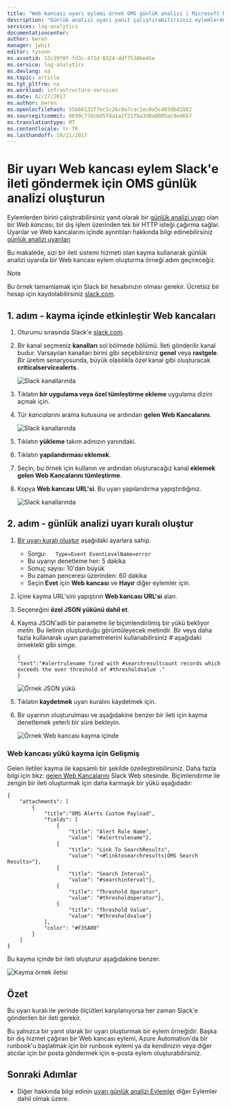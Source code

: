 ```yaml
---
title: "Web kancası uyarı eylemi örnek OMS günlük analizi | Microsoft Docs"
description: "Günlük analizi uyarı yanıt çalıştırabilirsiniz eylemlerden biri olan bir * bir dış işlem üzerinden tek bir HTTP isteği çağırma sayesinde Web kancası *. Bu makalede bir Web kancası eylem kayma kullanarak günlük analizi uyarıda oluşturma örneği anlatılmaktadır."
services: log-analytics
documentationcenter: 
author: bwren
manager: jwhit
editor: tysonn
ms.assetid: 13c39f0f-fd3c-472d-8324-ddf7538be45e
ms.service: log-analytics
ms.devlang: na
ms.topic: article
ms.tgt_pltfrm: na
ms.workload: infrastructure-services
ms.date: 02/27/2017
ms.author: bwren
ms.openlocfilehash: 55b66132f7ec5c26c0a7cac1ec0a5c403dbd1082
ms.sourcegitcommit: 6699c77dcbd5f8a1a2f21fba3d0a0005ac9ed6b7
ms.translationtype: MT
ms.contentlocale: tr-TR
ms.lasthandoff: 10/11/2017
---
```

# <a name="create-an-alert-webhook-action-in-oms-log-analytics-to-send-message-to-slack"></a>Bir uyarı Web kancası eylem Slack'e ileti göndermek için OMS günlük analizi oluşturun
Eylemlerden birini çalıştırabilirsiniz yanıt olarak bir [günlük analizi uyarı](log-analytics-alerts.md) olan bir *Web kancası*, bir dış işlem üzerinden tek bir HTTP isteği çağırma sağlar.  Uyarılar ve Web kancalarını içinde ayrıntıları hakkında bilgi edinebilirsiniz [günlük analizi uyarıları](log-analytics-alerts.md)

Bu makalede, sizi bir ileti sistemi hizmeti olan kayma kullanarak günlük analizi uyarıda bir Web kancası eylem oluşturma örneği adım geçireceğiz.

> [!NOTE]
> Bu örnek tamamlamak için Slack bir hesabınızın olması gerekir.  Ücretsiz bir hesap için kaydolabilirsiniz [slack.com](http://slack.com).
> 
> 

## <a name="step-1---enable-webhooks-in-slack"></a>1. adım - kayma içinde etkinleştir Web kancaları
1. Oturumu sırasında Slack'e [slack.com](http://slack.com).
2. Bir kanal seçmeniz **kanalları** sol bölmede bölümü.  İleti gönderilir kanal budur.  Varsayılan kanalları birini gibi seçebilirsiniz **genel** veya **rastgele**.  Bir üretim senaryosunda, büyük olasılıkla özel kanal gibi oluşturacak **criticalservicealerts**. <br>
   
   ![Slack kanallarında](media/log-analytics-alerts-webhooks/oms-webhooks01.png)
3. Tıklatın **bir uygulama veya özel tümleştirme ekleme** uygulama dizini açmak için.
4. Tür *kancalarını* arama kutusuna ve ardından **gelen Web Kancalarını**. <br>
   
   ![Slack kanallarında](media/log-analytics-alerts-webhooks/oms-webhooks02.png)
5. Tıklatın **yükleme** takım adınızın yanındaki.
6. Tıklatın **yapılandırması eklemek**.
7. Seçin, bu örnek için kullanın ve ardından oluşturacağız kanal **eklemek gelen Web Kancalarını tümleştirme**.  
8. Kopya **Web kancası URL'si**.  Bu uyarı yapılandırma yapıştırdığınız. <br>
   
    ![Slack kanallarında](media/log-analytics-alerts-webhooks/oms-webhooks05.png)

## <a name="step-2---create-alert-rule-in-log-analytics"></a>2. adım - günlük analizi uyarı kuralı oluştur
1. [Bir uyarı kuralı oluştur](log-analytics-alerts.md) aşağıdaki ayarlara sahip.
   * Sorgu:```    Type=Event EventLevelName=error ```
   * Bu uyarıyı denetleme her: 5 dakika
   * Sonuç sayısı: 10'dan büyük
   * Bu zaman penceresi üzerinden: 60 dakika
   * Seçin **Evet** için **Web kancası** ve **Hayır** diğer eylemler için.
2. İçine kayma URL'sini yapıştırın **Web kancası URL'si** alan.
3. Seçeneğini **özel JSON yükünü dahil et**.
4. Kayma JSON'adlı bir parametre ile biçimlendirilmiş bir yükü bekliyor *metin*.  Bu iletinin oluşturduğu görüntüleyecek metindir.  Bir veya daha fazla kullanarak uyarı parametrelerini kullanabilirsiniz  *#*  aşağıdaki örnekteki gibi simge.
   
    ```
    {
    "text":"#alertrulename fired with #searchresultcount records which exceeds the over threshold of #thresholdvalue ."
    }
    ```
   
    ![Örnek JSON yükü](media/log-analytics-alerts-webhooks/oms-webhooks07.png)
5. Tıklatın **kaydetmek** uyarı kuralını kaydetmek için.
6. Bir uyarının oluşturulması ve aşağıdakine benzer bir ileti için kayma denetlemek yeterli bir süre bekleyin.
   
   ![Örnek Web kancası kayma içinde](media/log-analytics-alerts-webhooks/oms-webhooks08.png)

### <a name="advanced-webhook-payload-for-slack"></a>Web kancası yükü kayma için Gelişmiş
Gelen iletiler kayma ile kapsamlı bir şekilde özelleştirebilirsiniz. Daha fazla bilgi için bkz: [gelen Web Kancalarını](https://api.slack.com/incoming-webhooks) Slack Web sitesinde. Biçimlendirme ile zengin bir ileti oluşturmak için daha karmaşık bir yükü aşağıdadır:

    {
        "attachments": [
            {
                "title":"OMS Alerts Custom Payload",
                "fields": [
                    {
                        "title": "Alert Rule Name",
                        "value": "#alertrulename"},
                    {
                        "title": "Link To SearchResults",
                        "value": "<#linktosearchresults|OMS Search Results>"},
                    {
                        "title": "Search Interval",
                        "value": "#searchinterval"},
                    {
                        "title": "Threshold Operator",
                        "value": "#thresholdoperator"},
                    {
                        "title": "Threshold Value",
                        "value": "#thresholdvalue"}
                ],
                "color": "#F35A00"
            }
        ]
    }


Bu kayma içinde bir ileti oluşturur aşağıdakine benzer.

![Kayma örnek iletisi](media/log-analytics-alerts-webhooks/oms-webhooks09.png)

## <a name="summary"></a>Özet
Bu uyarı kuralı ile yerinde ölçütleri karşılanıyorsa her zaman Slack'e gönderilen bir ileti gerekir.  

Bu yalnızca bir yanıt olarak bir uyarı oluşturmak bir eylem örneğidir.  Başka bir dış hizmet çağıran bir Web kancası eylemi, Azure Automation'da bir runbook'u başlatmak için bir runbook eylemi ya da kendinizin veya diğer alıcılar için bir posta göndermek için e-posta eylem oluşturabilirsiniz.   

## <a name="next-steps"></a>Sonraki Adımlar
* Diğer hakkında bilgi edinin [uyarı günlük analizi Eylemler](log-analytics-alerts-actions.md) diğer Eylemler dahil olmak üzere.


